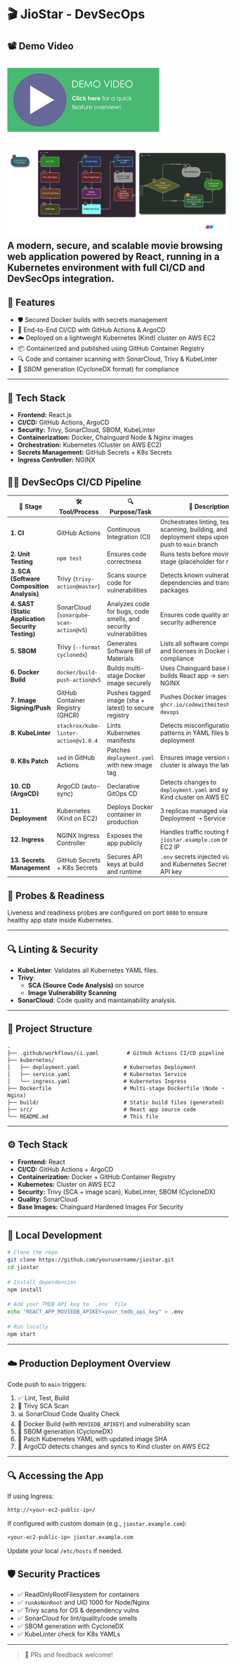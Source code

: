 
# 🎬 JioStar - DevSecOps 

## 📽️ Demo Video

[![Watch the demo](./demothumbnail.png)](https://vimeo.com/1095701923/f73a51dff0)
---
![CI/CD Flowchart](./diagram.png)
A modern, secure, and scalable movie browsing web application powered by **React**, running in a **Kubernetes** environment with full **CI/CD** and **DevSecOps** integration.
---

## 🚀 Features

- 🛡️ Secured Docker builds with secrets management
- 🔄 End-to-End CI/CD with GitHub Actions & ArgoCD
- ☁️ Deployed on a lightweight Kubernetes (Kind) cluster on AWS EC2
- 📦 Containerized and published using GitHub Container Registry
- 🔍 Code and container scanning with SonarCloud, Trivy & KubeLinter
- 📄 SBOM generation (CycloneDX format) for compliance

---

## 🧱 Tech Stack

- **Frontend:** React.js
- **CI/CD:** GitHub Actions, ArgoCD
- **Security:** Trivy, SonarCloud, SBOM, KubeLinter
- **Containerization:** Docker, Chainguard Node & Nginx images
- **Orchestration:** Kubernetes (Cluster on AWS EC2)
- **Secrets Management:** GitHub Secrets + K8s Secrets
- **Ingress Controller:** NGINX


## 🧪🔐 DevSecOps CI/CD Pipeline

| 🔢 Stage       | 🛠 Tool/Process                  | 🔍 Purpose/Task                                                                 | 💬 Description |
|----------------|----------------------------------|----------------------------------------------------------------------------------|----------------|
| **1. CI**       | GitHub Actions                   | Continuous Integration (CI)                                                     | Orchestrates linting, testing, scanning, building, and deployment steps upon code push to `main` branch |
| **2. Unit Testing** | `npm test`                      | Ensures code correctness                                                         | Runs tests before moving to build stage (placeholder for real tests) |
| **3. SCA (Software Composition Analysis)** | Trivy (`trivy-action@master`)           | Scans source code for vulnerabilities                                           | Detects known vulnerabilities in dependencies and transitive packages |
| **4. SAST (Static Application Security Testing)** | SonarCloud (`sonarqube-scan-action@v5`) | Analyzes code for bugs, code smells, and security vulnerabilities                | Ensures code quality and security adherence |
| **5. SBOM**     | Trivy (`--format cyclonedx`)     | Generates Software Bill of Materials                                            | Lists all software components and licenses in Docker image for compliance |
| **6. Docker Build** | `docker/build-push-action@v5`     | Builds multi-stage Docker image securely                                         | Uses Chainguard base images; builds React app → serves via NGINX |
| **7. Image Signing/Push** | GitHub Container Registry (GHCR) | Pushes tagged image (sha + latest) to secure registry                           | Pushes Docker images to `ghcr.io/codewithmitesh/jiostar-devops` |
| **8. KubeLinter** | `stackrox/kube-linter-action@v1.0.4` | Lints Kubernetes manifests                                                       | Detects misconfigurations, anti-patterns in YAML files before deployment |
| **9. K8s Patch** | `sed` in GitHub Actions          | Patches `deployment.yaml` with new image tag                                    | Ensures image version used in cluster is always the latest |
| **10. CD (ArgoCD)** | ArgoCD (auto-sync)              | Declarative GitOps CD                                                            | Detects changes to `deployment.yaml` and syncs to Kind cluster on AWS EC2 |
| **11. Deployment** | Kubernetes (Kind on EC2)        | Deploys Docker container in production                                           | 3 replicas managed via Deployment ➝ Service ➝ Ingress |
| **12. Ingress** | NGINX Ingress Controller         | Exposes the app publicly                                                         | Handles traffic routing from `jiostar.example.com` or public EC2 IP |
| **13. Secrets Management** | GitHub Secrets + K8s Secrets       | Secures API keys at build and runtime                                            | `.env` secrets injected via GitHub and Kubernetes Secret for TMDB API key |


## 🧪 Probes & Readiness

Liveness and readiness probes are configured on port `8080` to ensure healthy app state inside Kubernetes.

---

## 🔍 Linting & Security

- **KubeLinter**: Validates all Kubernetes YAML files.
- **Trivy**:
  - **SCA (Source Code Analysis)** on source
  - **Image Vulnerability Scanning**
- **SonarCloud**: Code quality and maintainability analysis.

---


## 📁 Project Structure

```
.
├── .github/workflows/ci.yaml         # GitHub Actions CI/CD pipeline
├── kubernetes/
│   ├── deployment.yaml              # Kubernetes Deployment
│   ├── service.yaml                 # Kubernetes Service
│   └── ingress.yaml                 # Kubernetes Ingress
├── Dockerfile                       # Multi-stage Dockerfile (Node ➝ Nginx)
├── build/                           # Static build files (generated)
├── src/                             # React app source code
└── README.md                        # This file
```

---

## ⚙️ Tech Stack

- **Frontend:** React
- **CI/CD:** GitHub Actions + ArgoCD
- **Containerization:** Docker + GitHub Container Registry
- **Kubernetes:** Cluster on AWS EC2
- **Security:** Trivy (SCA + image scan), KubeLinter, SBOM (CycloneDX)
- **Quality:** SonarCloud
- **Base Images:** Chainguard Hardened Images For Security

---

## 🧪 Local Development

```bash
# Clone the repo
git clone https://github.com/yourusername/jiostar.git
cd jiostar

# Install dependencies
npm install

# Add your TMDB API key to `.env` file
echo "REACT_APP_MOVIEDB_APIKEY=your_tmdb_api_key" > .env

# Run locally
npm start
```

---

## ☁️ Production Deployment Overview

Code push to `main` triggers:

1. ✅ Lint, Test, Build
2. 🔐 Trivy SCA Scan
3. 📊 SonarCloud Code Quality Check
4. 🐳 Docker Build (with `MOVIEDB_APIKEY`) and vulnerability scan
5. 📄 SBOM generation (CycloneDX)
6. 🔁 Patch Kubernetes YAML with updated image SHA
7. 🚀 ArgoCD detects changes and syncs to Kind cluster on AWS EC2

---

## 🔍 Accessing the App

If using Ingress:

```txt
http://<your-ec2-public-ip>/
```

If configured with custom domain (e.g., `jiostar.example.com`):

```txt
<your-ec2-public-ip> jiostar.example.com
```

Update your local `/etc/hosts` if needed.


## 🛡 Security Practices

- ✅ ReadOnlyRootFilesystem for containers
- ✅ `runAsNonRoot` and UID 1000 for Node/Nginx
- ✅ Trivy scans for OS & dependency vulns
- ✅ SonarCloud for lint/quality/code smells
- ✅ SBOM generation with CycloneDX
- ✅ KubeLinter check for K8s YAMLs

---


> 🔧 PRs and feedback welcome!